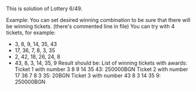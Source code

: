 This is solution of Lottery 6/49.

Example:
You can set desired winning combination to be sure that there will be winning tickets. (there's commented line in file)
You can try with 4 tickets, for example:
  * 3, 8, 9, 14, 35, 43
  * 17, 36, 7, 8, 3, 35
  * 2, 42, 18, 26, 24, 8
  * 43, 8, 3, 14, 35, 9
 Result should be:
  List of winning tickets with awards:
  Ticket 1 with number 3 8 9 14 35 43: 250000BGN
  Ticket 2 with number 17 36 7 8 3 35: 20BGN
  Ticket 3 with number 43 8 3 14 35 9: 250000BGN
 

